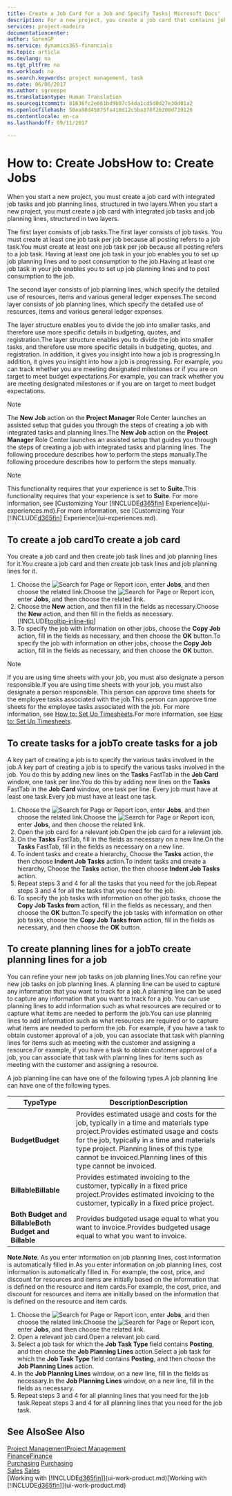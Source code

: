 ```yaml
---
title: Create a Job Card for a Job and Specify Tasks| Microsoft Docs'
description: For a new project, you create a job card that contains job tasks and planning lines, to help you manage progress and budgets.
services: project-madeira
documentationcenter: 
author: SorenGP
ms.service: dynamics365-financials
ms.topic: article
ms.devlang: na
ms.tgt_pltfrm: na
ms.workload: na
ms.search.keywords: project management, task
ms.date: 06/06/2017
ms.author: sgroespe
ms.translationtype: Human Translation
ms.sourcegitcommit: 81636fc2e661bd9b07c54da1cd5d0d27e30d01a2
ms.openlocfilehash: 50ea98d45875fa418d12c5ba378f26208d739126
ms.contentlocale: en-ca
ms.lasthandoff: 09/11/2017

---
```

# <a name="how-to-create-jobs"></a><span data-ttu-id="baa7b-103">How to: Create Jobs</span><span class="sxs-lookup"><span data-stu-id="baa7b-103">How to: Create Jobs</span></span>
<span data-ttu-id="baa7b-104">When you start a new project, you must create a job card with integrated job tasks and job planning lines, structured in two layers.</span><span class="sxs-lookup"><span data-stu-id="baa7b-104">When you start a new project, you must create a job card with integrated job tasks and job planning lines, structured in two layers.</span></span>  

<span data-ttu-id="baa7b-105">The first layer consists of job tasks.</span><span class="sxs-lookup"><span data-stu-id="baa7b-105">The first layer consists of job tasks.</span></span> <span data-ttu-id="baa7b-106">You must create at least one job task per job because all posting refers to a job task.</span><span class="sxs-lookup"><span data-stu-id="baa7b-106">You must create at least one job task per job because all posting refers to a job task.</span></span> <span data-ttu-id="baa7b-107">Having at least one job task in your job enables you to set up job planning lines and to post consumption to the job.</span><span class="sxs-lookup"><span data-stu-id="baa7b-107">Having at least one job task in your job enables you to set up job planning lines and to post consumption to the job.</span></span>

<span data-ttu-id="baa7b-108">The second layer consists of job planning lines, which specify the detailed use of resources, items and various general ledger expenses.</span><span class="sxs-lookup"><span data-stu-id="baa7b-108">The second layer consists of job planning lines, which specify the detailed use of resources, items and various general ledger expenses.</span></span>

<span data-ttu-id="baa7b-109">The layer structure enables you to divide the job into smaller tasks, and therefore use more specific details in budgeting, quotes, and registration.</span><span class="sxs-lookup"><span data-stu-id="baa7b-109">The layer structure enables you to divide the job into smaller tasks, and therefore use more specific details in budgeting, quotes, and registration.</span></span> <span data-ttu-id="baa7b-110">In addition, it gives you insight into how a job is progressing.</span><span class="sxs-lookup"><span data-stu-id="baa7b-110">In addition, it gives you insight into how a job is progressing.</span></span> <span data-ttu-id="baa7b-111">For example, you can track whether you are meeting designated milestones or if you are on target to meet budget expectations.</span><span class="sxs-lookup"><span data-stu-id="baa7b-111">For example, you can track whether you are meeting designated milestones or if you are on target to meet budget expectations.</span></span>

> [!NOTE]  
>   <span data-ttu-id="baa7b-112">The **New Job** action on the **Project Manager** Role Center launches an assisted setup that guides you through the steps of creating a job with integrated tasks and planning lines.</span><span class="sxs-lookup"><span data-stu-id="baa7b-112">The **New Job** action on the **Project Manager** Role Center launches an assisted setup that guides you through the steps of creating a job with integrated tasks and planning lines.</span></span> <span data-ttu-id="baa7b-113">The following procedure describes how to perform the steps manually.</span><span class="sxs-lookup"><span data-stu-id="baa7b-113">The following procedure describes how to perform the steps manually.</span></span>

> [!NOTE]  
>   <span data-ttu-id="baa7b-114">This functionality requires that your experience is set to **Suite**.</span><span class="sxs-lookup"><span data-stu-id="baa7b-114">This functionality requires that your experience is set to **Suite**.</span></span> <span data-ttu-id="baa7b-115">For more information, see [Customizing Your [!INCLUDE[d365fin](includes/d365fin_md.md)] Experience](ui-experiences.md).</span><span class="sxs-lookup"><span data-stu-id="baa7b-115">For more information, see [Customizing Your [!INCLUDE[d365fin](includes/d365fin_md.md)] Experience](ui-experiences.md).</span></span>

## <a name="to-create-a-job-card"></a><span data-ttu-id="baa7b-116">To create a job card</span><span class="sxs-lookup"><span data-stu-id="baa7b-116">To create a job card</span></span>
<span data-ttu-id="baa7b-117">You create a job card and then create job task lines and job planning lines for it.</span><span class="sxs-lookup"><span data-stu-id="baa7b-117">You create a job card and then create job task lines and job planning lines for it.</span></span>

1. <span data-ttu-id="baa7b-118">Choose the ![Search for Page or Report](media/ui-search/search_small.png "Search for Page or Report icon") icon, enter **Jobs**, and then choose the related link.</span><span class="sxs-lookup"><span data-stu-id="baa7b-118">Choose the ![Search for Page or Report](media/ui-search/search_small.png "Search for Page or Report icon") icon, enter **Jobs**, and then choose the related link.</span></span>  
2. <span data-ttu-id="baa7b-119">Choose the **New** action, and then fill in the fields as necessary.</span><span class="sxs-lookup"><span data-stu-id="baa7b-119">Choose the **New** action, and then fill in the fields as necessary.</span></span> [!INCLUDE[tooltip-inline-tip](includes/tooltip-inline-tip_md.md)]
3. <span data-ttu-id="baa7b-120">To specify the job with information on other jobs, choose the **Copy Job** action, fill in the fields as necessary, and then choose the **OK** button.</span><span class="sxs-lookup"><span data-stu-id="baa7b-120">To specify the job with information on other jobs, choose the **Copy Job** action, fill in the fields as necessary, and then choose the **OK** button.</span></span>

> [!NOTE]  
>   <span data-ttu-id="baa7b-121">If you are using time sheets with your job, you must also designate a person responsible.</span><span class="sxs-lookup"><span data-stu-id="baa7b-121">If you are using time sheets with your job, you must also designate a person responsible.</span></span> <span data-ttu-id="baa7b-122">This person can approve time sheets for the employee tasks associated with the job.</span><span class="sxs-lookup"><span data-stu-id="baa7b-122">This person can approve time sheets for the employee tasks associated with the job.</span></span> <span data-ttu-id="baa7b-123">For more information, see [How to: Set Up Timesheets](projects-how-setup-time-sheets.md).</span><span class="sxs-lookup"><span data-stu-id="baa7b-123">For more information, see [How to: Set Up Timesheets](projects-how-setup-time-sheets.md).</span></span>

## <a name="to-create-tasks-for-a-job"></a><span data-ttu-id="baa7b-124">To create tasks for a job</span><span class="sxs-lookup"><span data-stu-id="baa7b-124">To create tasks for a job</span></span>
<span data-ttu-id="baa7b-125">A key part of creating a job is to specify the various tasks involved in the job.</span><span class="sxs-lookup"><span data-stu-id="baa7b-125">A key part of creating a job is to specify the various tasks involved in the job.</span></span> <span data-ttu-id="baa7b-126">You do this by adding new lines on the **Tasks** FastTab in the **Job Card** window, one task per line.</span><span class="sxs-lookup"><span data-stu-id="baa7b-126">You do this by adding new lines on the **Tasks** FastTab in the **Job Card** window, one task per line.</span></span> <span data-ttu-id="baa7b-127">Every job must have at least one task.</span><span class="sxs-lookup"><span data-stu-id="baa7b-127">Every job must have at least one task.</span></span>

1. <span data-ttu-id="baa7b-128">Choose the ![Search for Page or Report](media/ui-search/search_small.png "Search for Page or Report icon") icon, enter **Jobs**, and then choose the related link.</span><span class="sxs-lookup"><span data-stu-id="baa7b-128">Choose the ![Search for Page or Report](media/ui-search/search_small.png "Search for Page or Report icon") icon, enter **Jobs**, and then choose the related link.</span></span>
2. <span data-ttu-id="baa7b-129">Open the job card for a relevant job.</span><span class="sxs-lookup"><span data-stu-id="baa7b-129">Open the job card for a relevant job.</span></span>
3. <span data-ttu-id="baa7b-130">On the **Tasks** FastTab, fill in the fields as necessary on a new line.</span><span class="sxs-lookup"><span data-stu-id="baa7b-130">On the **Tasks** FastTab, fill in the fields as necessary on a new line.</span></span>
4. <span data-ttu-id="baa7b-131">To indent tasks and create a hierarchy, Choose the **Tasks** action, the then choose **Indent Job Tasks** action.</span><span class="sxs-lookup"><span data-stu-id="baa7b-131">To indent tasks and create a hierarchy, Choose the **Tasks** action, the then choose **Indent Job Tasks** action.</span></span>
5. <span data-ttu-id="baa7b-132">Repeat steps 3 and 4 for all the tasks that you need for the job.</span><span class="sxs-lookup"><span data-stu-id="baa7b-132">Repeat steps 3 and 4 for all the tasks that you need for the job.</span></span>
6. <span data-ttu-id="baa7b-133">To specify the job tasks with information on other job tasks, choose the **Copy Job Tasks from** action, fill in the fields as necessary, and then choose the **OK** button.</span><span class="sxs-lookup"><span data-stu-id="baa7b-133">To specify the job tasks with information on other job tasks, choose the **Copy Job Tasks from** action, fill in the fields as necessary, and then choose the **OK** button.</span></span>

## <a name="to-create-planning-lines-for-a-job"></a><span data-ttu-id="baa7b-134">To create planning lines for a job</span><span class="sxs-lookup"><span data-stu-id="baa7b-134">To create planning lines for a job</span></span>
<span data-ttu-id="baa7b-135">You can refine your new job tasks on job planning lines.</span><span class="sxs-lookup"><span data-stu-id="baa7b-135">You can refine your new job tasks on job planning lines.</span></span> <span data-ttu-id="baa7b-136">A planning line can be used to capture any information that you want to track for a job.</span><span class="sxs-lookup"><span data-stu-id="baa7b-136">A planning line can be used to capture any information that you want to track for a job.</span></span> <span data-ttu-id="baa7b-137">You can use planning lines to add information such as what resources are required or to capture what items are needed to perform the job.</span><span class="sxs-lookup"><span data-stu-id="baa7b-137">You can use planning lines to add information such as what resources are required or to capture what items are needed to perform the job.</span></span> <span data-ttu-id="baa7b-138">For example, if you have a task to obtain customer approval of a job, you can associate that task with planning lines for items such as meeting with the customer and assigning a resource.</span><span class="sxs-lookup"><span data-stu-id="baa7b-138">For example, if you have a task to obtain customer approval of a job, you can associate that task with planning lines for items such as meeting with the customer and assigning a resource.</span></span>  

<span data-ttu-id="baa7b-139">A job planning line can have one of the following types.</span><span class="sxs-lookup"><span data-stu-id="baa7b-139">A job planning line can have one of the following types.</span></span>  

| <span data-ttu-id="baa7b-140">Type</span><span class="sxs-lookup"><span data-stu-id="baa7b-140">Type</span></span> | <span data-ttu-id="baa7b-141">Description</span><span class="sxs-lookup"><span data-stu-id="baa7b-141">Description</span></span> |
| --- | --- |
| <span data-ttu-id="baa7b-142">**Budget**</span><span class="sxs-lookup"><span data-stu-id="baa7b-142">**Budget**</span></span> |<span data-ttu-id="baa7b-143">Provides estimated usage and costs for the job, typically in a time and materials type project.</span><span class="sxs-lookup"><span data-stu-id="baa7b-143">Provides estimated usage and costs for the job, typically in a time and materials type project.</span></span> <span data-ttu-id="baa7b-144">Planning lines of this type cannot be invoiced.</span><span class="sxs-lookup"><span data-stu-id="baa7b-144">Planning lines of this type cannot be invoiced.</span></span> |
| <span data-ttu-id="baa7b-145">**Billable**</span><span class="sxs-lookup"><span data-stu-id="baa7b-145">**Billable**</span></span> |<span data-ttu-id="baa7b-146">Provides estimated invoicing to the customer, typically in a fixed price project.</span><span class="sxs-lookup"><span data-stu-id="baa7b-146">Provides estimated invoicing to the customer, typically in a fixed price project.</span></span> |
| <span data-ttu-id="baa7b-147">**Both Budget and Billable**</span><span class="sxs-lookup"><span data-stu-id="baa7b-147">**Both Budget and Billable**</span></span> |<span data-ttu-id="baa7b-148">Provides budgeted usage equal to what you want to invoice.</span><span class="sxs-lookup"><span data-stu-id="baa7b-148">Provides budgeted usage equal to what you want to invoice.</span></span> |

<span data-ttu-id="baa7b-149">**Note**.</span><span class="sxs-lookup"><span data-stu-id="baa7b-149">**Note**.</span></span> <span data-ttu-id="baa7b-150">As you enter information on job planning lines, cost information is automatically filled in.</span><span class="sxs-lookup"><span data-stu-id="baa7b-150">As you enter information on job planning lines, cost information is automatically filled in.</span></span> <span data-ttu-id="baa7b-151">For example, the cost, price, and discount for resources and items are initially based on the information that is defined on the resource and item cards.</span><span class="sxs-lookup"><span data-stu-id="baa7b-151">For example, the cost, price, and discount for resources and items are initially based on the information that is defined on the resource and item cards.</span></span>

1. <span data-ttu-id="baa7b-152">Choose the ![Search for Page or Report](media/ui-search/search_small.png "Search for Page or Report icon") icon, enter **Jobs**, and then choose the related link.</span><span class="sxs-lookup"><span data-stu-id="baa7b-152">Choose the ![Search for Page or Report](media/ui-search/search_small.png "Search for Page or Report icon") icon, enter **Jobs**, and then choose the related link.</span></span>
2. <span data-ttu-id="baa7b-153">Open a relevant job card.</span><span class="sxs-lookup"><span data-stu-id="baa7b-153">Open a relevant job card.</span></span>
3. <span data-ttu-id="baa7b-154">Select a job task for which the **Job Task Type** field contains **Posting**, and then choose the **Job Planning Lines** action.</span><span class="sxs-lookup"><span data-stu-id="baa7b-154">Select a job task for which the **Job Task Type** field contains **Posting**, and then choose the **Job Planning Lines** action.</span></span>  
4. <span data-ttu-id="baa7b-155">In the **Job Planning Lines** window, on a new line, fill in the fields as necessary.</span><span class="sxs-lookup"><span data-stu-id="baa7b-155">In the **Job Planning Lines** window, on a new line, fill in the fields as necessary.</span></span>
5. <span data-ttu-id="baa7b-156">Repeat steps 3 and 4 for all planning lines that you need for the job task.</span><span class="sxs-lookup"><span data-stu-id="baa7b-156">Repeat steps 3 and 4 for all planning lines that you need for the job task.</span></span>

## <a name="see-also"></a><span data-ttu-id="baa7b-157">See Also</span><span class="sxs-lookup"><span data-stu-id="baa7b-157">See Also</span></span>
[<span data-ttu-id="baa7b-158">Project Management</span><span class="sxs-lookup"><span data-stu-id="baa7b-158">Project Management</span></span>](projects-manage-projects.md)  
[<span data-ttu-id="baa7b-159">Finance</span><span class="sxs-lookup"><span data-stu-id="baa7b-159">Finance</span></span>](finance.md)  
<span data-ttu-id="baa7b-160">[Purchasing](purchasing-manage-purchasing.md)       </span><span class="sxs-lookup"><span data-stu-id="baa7b-160">[Purchasing](purchasing-manage-purchasing.md)       </span></span>  
<span data-ttu-id="baa7b-161">[Sales](sales-manage-sales.md)    </span><span class="sxs-lookup"><span data-stu-id="baa7b-161">[Sales](sales-manage-sales.md)    </span></span>  
<span data-ttu-id="baa7b-162">[Working with [!INCLUDE[d365fin](includes/d365fin_md.md)]](ui-work-product.md)</span><span class="sxs-lookup"><span data-stu-id="baa7b-162">[Working with [!INCLUDE[d365fin](includes/d365fin_md.md)]](ui-work-product.md)</span></span>  


